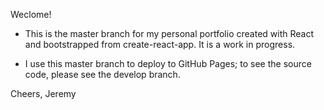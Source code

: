 Weclome!

- This is the master branch for my personal portfolio created with React and bootstrapped from create-react-app. It is a work in progress.

- I use this master branch to deploy to GitHub Pages; to see the source code, please see the develop branch.

Cheers,
Jeremy
